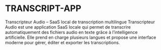# TRANSCRIPT-APP
Transcripteur Audio – SaaS local de transcription multilingue  Transcripteur Audio est une application SaaS locale qui permet de transcrire automatiquement des fichiers audio en texte grâce à l’intelligence artificielle. Elle prend en charge plusieurs langues et propose une interface moderne pour gérer, éditer et exporter les transcriptions.
